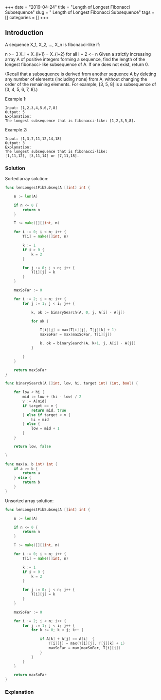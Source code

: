 +++
date = "2019-04-24"
title = "Length of Longest Fibonacci Subsequence"
slug = " Length of Longest Fibonacci Subsequence"
tags = []
categories = []
+++

## Introduction

A sequence X_1, X_2, ..., X_n is fibonacci-like if:

n >= 3
X_i + X_{i+1} = X_{i+2} for all i + 2 <= n
Given a strictly increasing array A of positive integers forming a sequence, find the length of the longest fibonacci-like subsequence of A.  If one does not exist, return 0.

(Recall that a subsequence is derived from another sequence A by deleting any number of elements (including none) from A, without changing the order of the remaining elements.  For example, [3, 5, 8] is a subsequence of [3, 4, 5, 6, 7, 8].)


Example 1:
```
Input: [1,2,3,4,5,6,7,8]
Output: 5
Explanation:
The longest subsequence that is fibonacci-like: [1,2,3,5,8].
```
Example 2:
```
Input: [1,3,7,11,12,14,18]
Output: 3
Explanation:
The longest subsequence that is fibonacci-like:
[1,11,12], [3,11,14] or [7,11,18].
```

### Solution

Sorted array solution:
``` go
func lenLongestFibSubseq(A []int) int {

    n := len(A)

    if n <= 0 {
        return n
    }

    T := make([][]int, n)

    for i := 0; i < n; i++ {
        T[i] = make([]int, n)

        k := 1
        if i > 0 {
            k = 2
        }

        for j := 0; j < n; j++ {
            T[i][j] = k
        }
    }  

    maxSoFar := 0

    for i := 2; i < n; i++ {  
        for j := 1; j < i; j++ {

            k, ok := binarySearch(A, 0, j, A[i] - A[j])

            for ok {

                T[i][j] = max(T[i][j], T[j][k] + 1)
                maxSoFar = max(maxSoFar, T[i][j])

                k, ok = binarySearch(A, k+1, j, A[i] - A[j])
            }

        }
    }

    return maxSoFar
}

func binarySearch(A []int, low, hi, target int) (int, bool) {

    for low < hi {
        mid := low + (hi - low) / 2
        v := A[mid]
        if target == v {
            return mid, true
        } else if target < v {
            hi = mid
        } else {
            low = mid + 1
        }
    }

    return low, false

}

func max(a, b int) int {
    if a >= b {
        return a
    } else {
        return b
    }
}
```

Unsorted array solution:
``` go
func lenLongestFibSubseq(A []int) int {

    n := len(A)

    if n <= 0 {
        return n
    }

    T := make([][]int, n)

    for i := 0; i < n; i++ {
        T[i] = make([]int, n)

        k := 1
        if i > 0 {
            k = 2
        }

        for j := 0; j < n; j++ {
            T[i][j] = k
        }
    }  

    maxSoFar := 0

    for i := 2; i < n; i++ {
        for j := 1; j < i; j++ {
            for k := 0; k < j; k++ {

                if A[k] + A[j] == A[i]  {  
                    T[i][j] = max(T[i][j], T[j][k] + 1)
                    maxSoFar = max(maxSoFar, T[i][j])
                }
            }
        }
    }

    return maxSoFar
}
```

### Explanation
